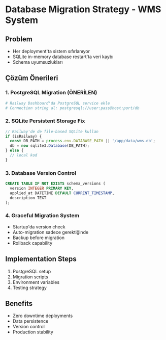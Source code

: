 # Database Migration Strategy - WMS System

## Problem
- Her deployment'ta sistem sıfırlanıyor
- SQLite in-memory database restart'ta veri kaybı
- Schema uyumsuzlukları

## Çözüm Önerileri

### 1. PostgreSQL Migration (ÖNERİLEN)
```bash
# Railway Dashboard'da PostgreSQL service ekle
# Connection string al: postgresql://user:pass@host:port/db
```

### 2. SQLite Persistent Storage Fix
```javascript
// Railway'de de file-based SQLite kullan
if (isRailway) {
  const DB_PATH = process.env.DATABASE_PATH || '/app/data/wms.db';
  db = new sqlite3.Database(DB_PATH);
} else {
  // local kod
}
```

### 3. Database Version Control
```sql
CREATE TABLE IF NOT EXISTS schema_versions (
  version INTEGER PRIMARY KEY,
  applied_at DATETIME DEFAULT CURRENT_TIMESTAMP,
  description TEXT
);
```

### 4. Graceful Migration System
- Startup'da version check
- Auto-migration sadece gerektiğinde
- Backup before migration
- Rollback capability

## Implementation Steps
1. PostgreSQL setup
2. Migration scripts
3. Environment variables
4. Testing strategy

## Benefits
- Zero downtime deployments
- Data persistence
- Version control
- Production stability